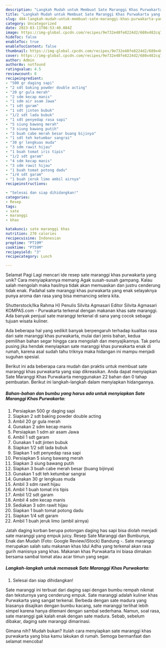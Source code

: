 ```yaml
---
description: "Langkah Mudah untuk Membuat Sate Maranggi Khas Purwakarta yang Lezat, Lezat"
title: "Langkah Mudah untuk Membuat Sate Maranggi Khas Purwakarta yang Lezat, Lezat"
slug: 404-langkah-mudah-untuk-membuat-sate-maranggi-khas-purwakarta-yang-lezat-lezat
category: Uncategorized
date: 2023-03-11T06:53:40.084Z
image: https://img-global.cpcdn.com/recipes/9e732e48fe8224d2/680x482cq70/sate-maranggi-khas-purwakarta-foto-resep-utama.jpg
hideToc: false
enableToc: true
enableTocContent: false
thumbnail: https://img-global.cpcdn.com/recipes/9e732e48fe8224d2/680x482cq70/sate-maranggi-khas-purwakarta-foto-resep-utama.jpg
cover: https://img-global.cpcdn.com/recipes/9e732e48fe8224d2/680x482cq70/sate-maranggi-khas-purwakarta-foto-resep-utama.jpg
author: Admin
authorAv: notfound
ratingvalue: 4.5
reviewcount: 8
recipeingredient:
- "500 gr daging sapi"
- "2 sdt baking powder double acting"
- "20 gr gula merah"
- "2 sdm kecap manis"
- "1 sdm air asam Jawa"
- "1 sdt garam"
- "1 sdt jinten bubuk"
- "1/2 sdt lada bubuk"
- "1 sdt penyedap rasa sapi"
- "5 siung bawang merah"
- "3 siung bawang putih"
- "3 buah cabe merah besar buang bijinya"
- "1 sdt teh ketumbar sangrai"
- "30 gr lengkuas muda"
- "3 sdm rawit hijau"
- "1 buah tomat iris tipis"
- "1/2 sdt garam"
- "4 sdm kecap manis"
- "3 sdm rawit hijau"
- "1 buah tomat potong dadu"
- "1/4 sdt garam"
- "1 buah jeruk limo ambil airnya"
recipeinstructions:

- "Selesai dan siap dihidangkan!"
categories:
- Resep
tags:
- sate
- maranggi
- khas

katakunci: sate maranggi khas 
nutrition: 270 calories
recipecuisine: Indonesian
preptime: "PT19M"
cooktime: "PT59M"
recipeyield: "3"
recipecategory: Lunch

---
```



Selamat Pagi Lagi mencari ide resep sate maranggi khas purwakarta yang unik? Cara menyiapkannya memang Agak susah-susah gampang. Kalau salah mengolah maka hasilnya tidak akan memuaskan dan justru cenderung tidak enak. Padahal sate maranggi khas purwakarta yang enak selayaknya punya aroma dan rasa yang bisa memancing selera kita.


Shutterstock/Ika Rahma H) Penulis Silvita Agmasari Editor Silvita Agmasari KOMPAS.com - Purwakarta terkenal dengan makanan khas sate maranggi. Ada banyak penjual sate maranggi terkenal di sana yang cocok sebagai tujuan wisata kuliner.

Ada beberapa hal yang sedikit banyak berpengaruh terhadap kualitas rasa dari sate maranggi khas purwakarta, mulai dari jenis bahan, kedua pemilihan bahan segar hingga cara mengolah dan menyajikannya. Tak perlu pusing jika hendak menyiapkan sate maranggi khas purwakarta enak di rumah, karena asal sudah tahu triknya maka hidangan ini mampu menjadi suguhan spesial.


Berikut ini ada beberapa cara mudah dan praktis untuk membuat sate maranggi khas purwakarta yang siap dikreasikan. Anda dapat menyiapkan Sate Maranggi Khas Purwakarta menggunakan 22 bahan dan 0 tahap pembuatan. Berikut ini langkah-langkah dalam menyiapkan hidangannya.

<!--inarticleads1-->

##### Bahan-bahan dan bumbu yang harus ada untuk menyiapkan Sate Maranggi Khas Purwakarta:

1. Persiapkan 500 gr daging sapi
1. Siapkan 2 sdt baking powder double acting
1. Ambil 20 gr gula merah
1. Gunakan 2 sdm kecap manis
1. Persiapkan 1 sdm air asam Jawa
1. Ambil 1 sdt garam
1. Gunakan 1 sdt jinten bubuk
1. Siapkan 1/2 sdt lada bubuk
1. Siapkan 1 sdt penyedap rasa sapi
1. Persiapkan 5 siung bawang merah
1. Siapkan 3 siung bawang putih
1. Siapkan 3 buah cabe merah besar (buang bijinya)
1. Gunakan 1 sdt teh ketumbar sangrai
1. Gunakan 30 gr lengkuas muda
1. Ambil 3 sdm rawit hijau
1. Ambil 1 buah tomat iris tipis
1. Ambil 1/2 sdt garam
1. Ambil 4 sdm kecap manis
1. Sediakan 3 sdm rawit hijau
1. Siapkan 1 buah tomat potong dadu
1. Siapkan 1/4 sdt garam
1. Ambil 1 buah jeruk limo (ambil airnya)


Jatah daging korban berupa potongan daging has sapi bisa diolah menjadi sate maranggi yang empuk juicy. Resep Sate Maranggi dan Bumbunya, Enak dan Mudah (Foto: Google Review/iStock) Bandung -. Sate maranggi merupakan salah satu makanan khas Idul Adha yang terkenal akan rasa gurih manisnya yang khas. Makanan khas Purwakarta ini biasa dimakan bersama sambal tomat atau acar timun yang segar. 

<!--inarticleads2-->

##### Langkah-langkah untuk memasak Sate Maranggi Khas Purwakarta:


1. Selesai dan siap dihidangkan!

Sate maranggi ini terbuat dari daging sapi dengan bumbu rempah nikmat dan teksturnya yang cenderung empuk. Sate maranggi adalah kuliner khas Purwakarta yang sangat terkenal. Berbeda dengan sate madura yang biasanya disajikan dengan bumbu kacang, sate maranggi terlihat lebih simpel karena hanya ditemani dengan sambal sederhana. Namun, soal rasa, sate maranggi gak kalah enak dengan sate madura. Sebab, sebelum dibakar, daging sate maranggi dimarinasi. 

Gimana nih? Mudah bukan? Itulah cara menyiapkan sate maranggi khas purwakarta yang bisa kamu lakukan di rumah. Semoga bermanfaat dan selamat mencoba!
